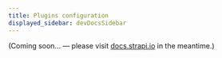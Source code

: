 ```yaml
---
title: Plugins configuration
displayed_sidebar: devDocsSidebar
---
```


(Coming soon… — please visit [docs.strapi.io](https://docs.strapi.io/developer-docs/latest/setup-deployment-guides/configurations/optional/plugins.html) in the meantime.)
